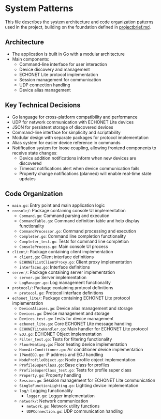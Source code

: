 # System Patterns

This file describes the system architecture and code organization patterns used in the project, building on the foundation defined in [projectbrief.md](./projectbrief.md).

## Architecture

- The application is built in Go with a modular architecture
- Main components:
  - Command-line interface for user interaction
  - Device discovery and management
  - ECHONET Lite protocol implementation
  - Session management for communication
  - UDP connection handling
  - Device alias management

## Key Technical Decisions

- Go language for cross-platform compatibility and performance
- UDP for network communication with ECHONET Lite devices
- JSON for persistent storage of discovered devices
- Command-line interface for simplicity and scriptability
- Modular design with separate packages for protocol implementation
- Alias system for easier device reference in commands
- Notification system for loose coupling, allowing frontend components to receive state changes:
  - Device addition notifications inform when new devices are discovered
  - Timeout notifications alert when device communication fails
  - Property change notifications (planned) will enable real-time state updates

## Code Organization

- `main.go`: Entry point and main application logic
- `console/`: Package containing console UI implementation
  - `Command.go`: Command parsing and execution
  - `CommandTable.go`: Command definition table and help display functionality
  - `CommandProcessor.go`: Command processing and execution
  - `Completer.go`: Command line completion functionality
  - `Completer_test.go`: Tests for command line completion
  - `ConsoleProcess.go`: Main console UI process
- `client/`: Package containing client implementation
  - `client.go`: Client interface definitions
  - `ECHONETListClientProxy.go`: Client proxy implementation
  - `interfaces.go`: Interface definitions
- `server/`: Package containing server implementation
  - `server.go`: Server implementation
  - `LogManager.go`: Log management functionality
- `protocol/`: Package containing protocol definitions
  - `protocol.go`: Protocol interface definitions
- `echonet_lite/`: Package containing ECHONET Lite protocol implementation
  - `DeviceAliases.go`: Device alias management and storage
  - `Devices.go`: Device management and storage
  - `Devices_test.go`: Tests for device management
  - `echonet_lite.go`: Core ECHONET Lite message handling
  - `ECHONETLiteHandler.go`: Main handler for ECHONET Lite protocol
  - `EOJ.go`: ECHONET Object implementation
  - `Filter_test.go`: Tests for filtering functionality
  - `FloorHeating.go`: Floor heating device implementation
  - `HomeAirConditioner.go`: Air conditioner device implementation
  - `IPAndEOJ.go`: IP address and EOJ handling
  - `NodeProfileObject.go`: Node profile object implementation
  - `ProfileSuperClass.go`: Base class for profiles
  - `ProfileSuperClass_test.go`: Tests for profile super class
  - `Property.go`: Property handling
  - `Session.go`: Session management for ECHONET Lite communication
  - `SingleFunctionLighting.go`: Lighting device implementation
  - `log/`: Logging functionality
    - `logger.go`: Logger implementation
  - `network/`: Network communication
    - `network.go`: Network utility functions
    - `UDPConnection.go`: UDP communication handling
